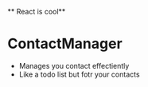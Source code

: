 ** React is cool**


# ContactManager
* Manages you contact effectiently
* Like a todo list but fotr your contacts
